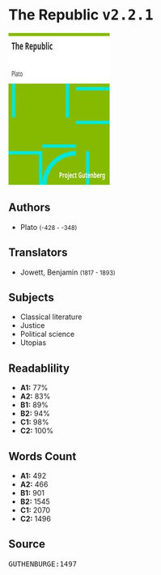 # The Republic <kbd>v2.2.1</kbd>

![](./cover.medium.jpg "")

## Authors


 - Plato <small>(-428 - -348)</small>

## Translators


 - Jowett, Benjamin <small>(1817 - 1893)</small>

## Subjects


 - Classical literature
 - Justice
 - Political science
 - Utopias

## Readablility


 - **A1:** 77%
 - **A2:** 83%
 - **B1:** 89%
 - **B2:** 94%
 - **C1:** 98%
 - **C2:** 100%

## Words Count


 - **A1:** 492
 - **A2:** 466
 - **B1:** 901
 - **B2:** 1545
 - **C1:** 2070
 - **C2:** 1496

## Source


<kbd>GUTHENBURGE:1497</kbd>
